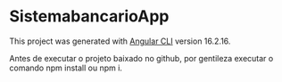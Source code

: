 # SistemabancarioApp

This project was generated with [Angular CLI](https://github.com/angular/angular-cli) version 16.2.16.


Antes de executar o projeto baixado no github, por gentileza executar o comando npm install ou npm i.



